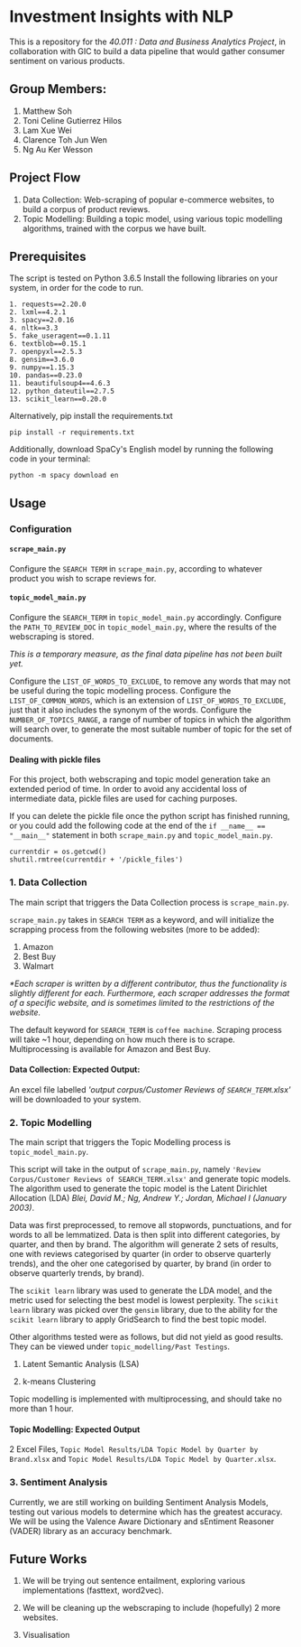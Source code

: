 # Investment Insights with NLP
 
 This is a repository for the <i>40.011 : Data and Business Analytics Project</i>, in collaboration with GIC to build a data pipeline that would gather consumer sentiment on various products. 

## Group Members:
1. Matthew Soh
2. Toni Celine Gutierrez Hilos
3. Lam Xue Wei
4. Clarence Toh Jun Wen
5. Ng Au Ker Wesson

## Project Flow

1. Data Collection: Web-scraping of popular e-commerce websites, to build a corpus of product reviews. 
2. Topic Modelling: Building a topic model, using various topic modelling algorithms, trained with the corpus we have built.

## Prerequisites

The script is tested on Python 3.6.5 
Install the following libraries on your system, in order for the code to run. 

```
1. requests==2.20.0
2. lxml==4.2.1
3. spacy==2.0.16
4. nltk==3.3
5. fake_useragent==0.1.11
6. textblob==0.15.1
7. openpyxl==2.5.3
8. gensim==3.6.0
9. numpy==1.15.3
10. pandas==0.23.0
11. beautifulsoup4==4.6.3
12. python_dateutil==2.7.5
13. scikit_learn==0.20.0
```

Alternatively, pip install the requirements.txt

```
pip install -r requirements.txt
```
Additionally, download SpaCy's English model by running the following code in your terminal:

```
python -m spacy download en
```
## Usage

### Configuration

#### ```scrape_main.py```

Configure the ```SEARCH TERM``` in ```scrape_main.py```, according to whatever product you wish to scrape reviews for.

#### ```topic_model_main.py```

Configure the ```SEARCH_TERM``` in ```topic_model_main.py``` accordingly. 
Configure the ```PATH_TO_REVIEW_DOC``` in ```topic_model_main.py```, where the results of the webscraping is stored.

<i>This is a temporary measure, as the final data pipeline has not been built yet.</i>

Configure the ```LIST_OF_WORDS_TO_EXCLUDE```, to remove any words that may not be useful during the topic modelling process.
Configure the ```LIST_OF_COMMON_WORDS```, which is an extension of ```LIST_OF_WORDS_TO_EXCLUDE```, just that it also includes the synonym of the words.
Configure the ```NUMBER_OF_TOPICS_RANGE```, a range of number of topics in which the algorithm will search over, to generate the most suitable number of topic for the set of documents.

#### Dealing with pickle files

For this project, both webscraping and topic model generation take an extended period of time. In order to avoid any accidental loss of intermediate data, pickle files are used for caching purposes.

If you can delete the pickle file once the python script has finished running, or you could add the following code at the end of the ``` if __name__ == "__main__" ``` statement in both ```scrape_main.py``` and ```topic_model_main.py```. 
```
currentdir = os.getcwd()
shutil.rmtree(currentdir + '/pickle_files')
```

### 1. Data Collection

The main script that triggers the Data Collection process is ```scrape_main.py```. 

```scrape_main.py``` takes in ```SEARCH TERM``` as a keyword, and will initialize the scrapping process from the following websites (more to be added):

1. Amazon
2. Best Buy 
3. Walmart 

<i> *Each scraper is written by a different contributor, thus the functionality is slightly different for each. Furthermore, each scraper addresses the format of a specific website, and is sometimes limited to the restrictions of the website. </i>

The default keyword for ```SEARCH_TERM``` is ```coffee machine```. 
Scraping process will take ~1 hour, depending on how much there is to scrape. Multiprocessing is available for Amazon and Best Buy.

#### Data Collection: Expected Output:

An excel file labelled <i>'output corpus/Customer Reviews of ```SEARCH_TERM```.xlsx'</i> will be downloaded to your system.

### 2. Topic Modelling

The main script that triggers the Topic Modelling process is ```topic_model_main.py```. 

This script will take in the output of ```scrape_main.py```, namely ```'Review Corpus/Customer Reviews of SEARCH_TERM.xlsx'``` and generate topic models. The algorithm used to generate the topic model is the Latent Dirichlet Allocation (LDA) <i>Blei, David M.; Ng, Andrew Y.; Jordan, Michael I (January 2003)</i>.

Data was first preprocessed, to remove all stopwords, punctuations, and for words to all be lemmatized. Data is then split into different categories, by quarter, and then by brand. The algorithm will generate 2 sets of results, one with reviews categorised by quarter (in order to observe quarterly trends), and the oher one categorised by quarter, by brand (in order to observe quarterly trends, by brand).

The ```scikit learn``` library was used to generate the LDA model, and the metric used for selecting the best model is lowest perplexity. The ```scikit learn``` library was picked over the ```gensim``` library, due to the ability for the ```scikit learn``` library to apply GridSearch to find the best topic model.

Other algorithms tested were as follows, but did not yield as good results. They can be viewed under ```topic_modelling/Past Testings```.

1. Latent Semantic Analysis (LSA)

2. k-means Clustering

Topic modelling is implemented with multiprocessing, and should take no more than 1 hour.

#### Topic Modelling: Expected Output

2 Excel Files, ```Topic Model Results/LDA Topic Model by Quarter by Brand.xlsx``` and ```Topic Model Results/LDA Topic Model by Quarter.xlsx```.


### 3. Sentiment Analysis 

Currently, we are still working on building Sentiment Analysis Models, testing out various models to determine which has the greatest accuracy. We will be using the Valence Aware Dictionary and sEntiment Reasoner (VADER) library as an accuracy benchmark.

## Future Works

1. We will be trying out sentence entailment, exploring various implementations (fasttext, word2vec).

2. We will be cleaning up the webscraping to include (hopefully) 2 more websites.

3. Visualisation
